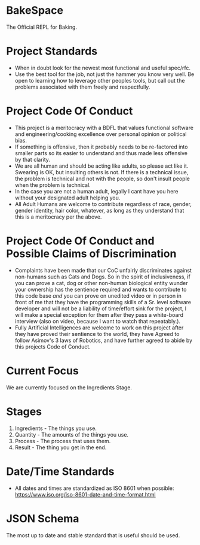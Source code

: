 # BakeSpace
The Official REPL for Baking.

# Project Standards
* When in doubt look for the newest most functional and useful spec/rfc.
* Use the best tool for the job, not just the hammer you know very well.  Be open to learning how to leverage other peoples tools, but call out the problems associated with them freely and respectfully.

# Project Code Of Conduct
* This project is a meritocracy with a BDFL that values functional software and engineering/cooking excellence over personal opinion or political bias.
* If something is offensive, then it probably needs to be re-factored into smaller parts so its easier to understand and thus made less offensive by that clarity.
* We are all human and should be acting like adults, so please act like it. Swearing is OK, but insulting others is not. If there is a technical issue, the problem is technical and not with the people, so don't insult people when the problem is technical.
* In the case you are not a human adult, legally I cant have you here without your designated adult helping you.
* All Adult Humans are welcome to contribute regardless of race, gender, gender identity, hair color, whatever, as long as they understand that this is a meritocracy per the above.

# Project Code Of Conduct and Possible Claims of Discrimination
* Complaints have been made that our CoC unfairly discriminates against non-humans such as Cats and Dogs.  So in the spirit of inclusiveness, if you can prove a cat, dog or other non-human biological entity wunder your ownership has the sentience required and wants to contribute to this code base *and* you can prove on unedited video or in person in front of me that they have the programming skills of a Sr. level software developer and will not be a liability of time/effort sink for the project, I will make a special exception for them after they pass a white-board interview (also on video, because I want to watch that repeatably.).
* Fully Artificial Intelligences are welcome to work on this project after they have proved their sentience to the world, they have Agreed to follow Asimov's 3 laws of Robotics, and have further agreed to abide by this projects Code of Conduct.

# Current Focus
We are currently focused on the Ingredients Stage. 

# Stages
1. Ingredients - The things you use.
2. Quantity - The amounts of the things you use.
3. Process - The process that uses them.
4. Result - The thing you get in the end.

# Date/Time Standards
* All dates and times are standardized as ISO 8601 when possible: https://www.iso.org/iso-8601-date-and-time-format.html

# JSON Schema
The most up to date and stable standard that is useful should be used.

